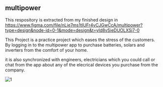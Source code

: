 ## multipower
This respository is extracted from my finished design in https://www.figma.com/file/nLie7ms1tIUFr4yCJGwCcA/multipower?type=design&node-id=0-1&mode=design&t=yId8vSieDUOLXSj7-0

This Project is a practice project which eases the stress of the customers.
By logging in to the multipower app to purchase batteries, solars and inverters from the comfort of your home.

it is also synchronized with engineers, electricians which you could call or chat from the app about any of the elecrical devices you purchase from the company.


![1](https://github.com/Kadirolajide11/multipower/assets/105279010/2018b5ff-aaf6-4a3b-b6f2-5d1a623113a8)
